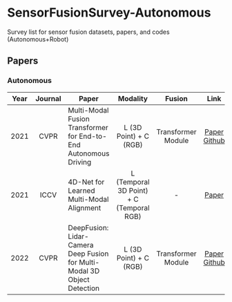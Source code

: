# SensorFusionSurvey-Autonomous
Survey list for sensor fusion datasets, papers, and codes (Autonomous+Robot)

<!--Paper-->
## Papers
### Autonomous
| Year | Journal | Paper | Modality | Fusion | Link | Remarks | Read |
| :----: | :----: | ---- | :----: | :----: | :----: | ---- | ---- |
| 2021 | CVPR | Multi-Modal Fusion Transformer for End-to-End Autonomous Driving | L (3D Point) + C (RGB)  | Transformer Module | [Paper](https://openaccess.thecvf.com/content/CVPR2021/html/Prakash_Multi-Modal_Fusion_Transformer_for_End-to-End_Autonomous_Driving_CVPR_2021_paper.html) [Github](https://github.com/autonomousvision/transfuser) | <img src="https://img.shields.io/badge/Institution-Max Planck Institute-brightgreen"/> <img src="https://img.shields.io/badge/Dataset-Waymo Open-brightgreen"/> | <img src="https://img.shields.io/badge/Read-O-blue"/> |
| 2021 | ICCV | 4D-Net for Learned Multi-Modal Alignment | L (Temporal 3D Point) + C (Temporal RGB)  | - | [Paper](https://openaccess.thecvf.com/content/ICCV2021/papers/Piergiovanni_4D-Net_for_Learned_Multi-Modal_Alignment_ICCV_2021_paper.pdf) | <img src="https://img.shields.io/badge/Institution-Google Research-brightgreen"/> <img src="https://img.shields.io/badge/Dataset-CARLA-brightgreen"/> | <img src="https://img.shields.io/badge/Read-N-yellow"/> |
| 2022 | CVPR | DeepFusion: Lidar-Camera Deep Fusion for Multi-Modal 3D Object Detection | L (3D Point) + C (RGB)  | Transformer Module | [Paper](https://arxiv.org/pdf/2203.08195.pdf) [Github](https://github.com/tensorflow/lingvo/tree/master/lingvo) | <img src="https://img.shields.io/badge/Institution-Google Research-brightgreen"/> <img src="https://img.shields.io/badge/Dataset-Waymo Open-brightgreen"/> | <img src="https://img.shields.io/badge/Read-O-blue"/> |

